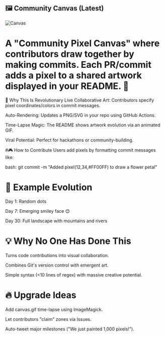 ## 🖼️ Community Canvas (Latest)
![Canvas](https://raw.githubusercontent.com/yourusername/yourrepo/main/canvas.png)

# A "Community Pixel Canvas" where contributors draw together by making commits. Each PR/commit adds a pixel to a shared artwork displayed in your README. 🎨

🌟 Why This Is Revolutionary
Live Collaborative Art: Contributors specify pixel coordinates/colors in commit messages.

Auto-Rendering: Updates a PNG/SVG in your repo using GitHub Actions.

Time-Lapse Magic: The README shows artwork evolution via an animated GIF.

Viral Potential: Perfect for hackathons or community-building.

#🎮 How to Contribute
Users add pixels by formatting commit messages like:

bash:
git commit -m "Added pixel(12,34,#FF00FF) to draw a flower petal"

# 🌈 Example Evolution
Day 1: Random dots

Day 7: Emerging smiley face 😊

Day 30: Full landscape with mountains and rivers

# 💡 Why No One Has Done This
Turns code contributions into visual collaboration.

Combines Git's version control with emergent art.

Simple syntax (<10 lines of regex) with massive creative potential.

# 🔥 Upgrade Ideas
Add canvas.gif time-lapse using ImageMagick.

Let contributors "claim" zones via Issues.

Auto-tweet major milestones ("We just painted 1,000 pixels!").